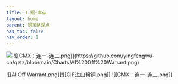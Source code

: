 ```yaml
---
title: 1.铜-库存
layout: home
parent: 铜策略观点
has_toc: false
nav_order: 1
---
```


<img src="{{ site.baseurl }}/Al%20Off%20Warrant.png.jpg">
![[CMX：连一-连二.png]](https://github.com/yingfengwu-cn/qztz/blob/main/Charts/Al%20Off%20Warrant.png)

![[Al Off Warrant.png]]![[CIF进口粗铜.png]]
![[CMX：连一-连二.png]]
